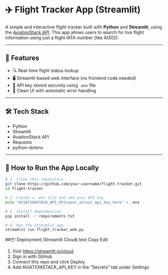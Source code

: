 # ✈️ Flight Tracker App (Streamlit)

A simple and interactive flight tracker built with **Python** and **Streamlit**, using the [AviationStack API](https://aviationstack.com/). This app allows users to search for live flight information using just a flight IATA number (like AI302).

---

## 🌟 Features

- 🔍 Real-time flight status lookup
- 🖥️ Streamlit-based web interface (no frontend code needed)
- 🔐 API key stored securely using `.env` file
- 🧼 Clean UI with automatic error handling

---

## 🛠️ Tech Stack

- Python
- Streamlit
- AviationStack API
- Requests
- python-dotenv

---

## 🚀 How to Run the App Locally

```bash
# 1. Clone this repository
git clone https://github.com/your-username/flight-tracker.git
cd flight-tracker

# 2. Create a .env file and add your API key
echo "AVIATIONSTACK_API_KEY=your_actual_api_key_here" > .env

# 3. Install dependencies
pip install -r requirements.txt

# 4. Run the Streamlit app
streamlit run flight_tracker_web.py
```
##📦 Deployment (Streamlit Cloud)
text
Copy
Edit
1. Visit https://streamlit.io/cloud  
2. Sign in with GitHub  
3. Connect this repo and click Deploy  
4. Add AVIATIONSTACK_API_KEY in the “Secrets” tab under Settings 
